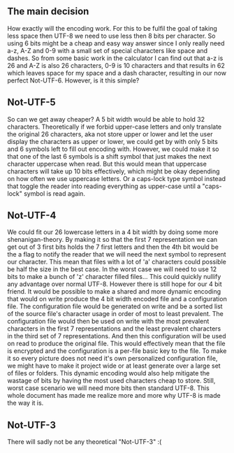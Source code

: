## The main decision
How exactly will the encoding work.
For this to be fulfil the goal of taking less space then UTF-8 we need to use less then 8 bits per character. So using 6 bits might be a cheap and easy way answer since I only really need a-z, A-Z and 0-9 with a small set of special characters like space and dashes. So from some basic work in the calculator I can find out that a-z is 26 and A-Z is also 26 characters, 0-9 is 10 characters and that results in 62 which leaves space for my space and a dash character, resulting in our now perfect Not-UTF-6. However, is it this simple?
## Not-UTF-5
So can we get away cheaper? A 5 bit width would be able to hold 32 characters. Theoretically if we forbid upper-case letters and only translate the original 26 characters, aka not store upper or lower and let the user display the characters as upper or lower, we could get by with only 5 bits and 6 symbols left to fill out encoding with. However, we could make it so that one of the last 6 symbols is a shift symbol that just makes the next character uppercase when read. But this would mean that uppercase characters will take up 10 bits effectively, which might be okay depending on how often we use uppercase letters. Or a caps-lock type symbol instead that toggle the reader into reading everything as upper-case until a "caps-lock" symbol is read again.
## Not-UTF-4
We could fit our 26 lowercase letters in a 4 bit width by doing some more shenanigan-theory. By making it so that the first 7 representation we can get out of 3 first bits holds the 7 first letters and then the 4th bit would be the a flag to notify the reader that we will need the next symbol to represent our character. This mean that files with a lot of 'a' characters could possible be half the size in the best case. In the worst case we will need to use 12 bits to make a bunch of 'z' character filled files... This could quickly nullify any advantage over normal UTF-8. However there is still hope for our 4 bit friend. It would be possible to make a shared and more dynamic encoding that would on write produce the 4 bit width encoded file and a configuration file. The configuration file would be generated on write and be a sorted list of the source file's character usage in order of most to least prevalent. The configuration file would then be used on write with the most prevalent characters in the first 7 representations and the least prevalent characters in the third set of 7 representations. And then this configuration will be used on read to produce the original file. This would effectively mean that the file is encrypted and the configuration is a per-file basic key to the file. To make it so every picture does not need it's own personalized configuration file, we might have to make it project wide or at least generate over a large set of files or folders. This dynamic encoding would also help mitigate the wastage of bits by having the most used characters cheap to store. Still, worst case scenario we will need more bits then standard UTF-8. This whole document has made me realize more and more why UTF-8 is made the way it is.
## Not-UTF-3
There will sadly not be any theoretical "Not-UTF-3" :(
